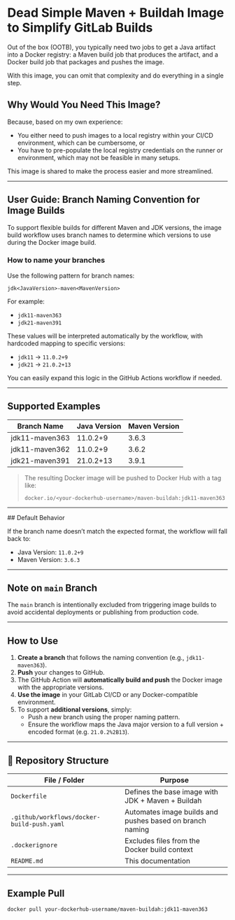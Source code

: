 # Dead Simple Maven + Buildah Image to Simplify GitLab Builds

Out of the box (OOTB), you typically need two jobs to get a Java artifact into a Docker registry:
a Maven build job that produces the artifact, and a Docker build job that packages and pushes the image.

With this image, you can omit that complexity and do everything in a single step.

## Why Would You Need This Image?

Because, based on my own experience:

- You either need to push images to a local registry within your CI/CD environment, which can be cumbersome, or
- You have to pre-populate the local registry credentials on the runner or environment, which may not be feasible in many setups.

This image is shared to make the process easier and more streamlined.

---

## User Guide: Branch Naming Convention for Image Builds

To support flexible builds for different Maven and JDK versions, the image build workflow uses branch names to determine which versions to use during the Docker image build.

### How to name your branches

Use the following pattern for branch names:

```
jdk<JavaVersion>-maven<MavenVersion>
```


For example:

- `jdk11-maven363`
- `jdk21-maven391`

These values will be interpreted automatically by the workflow, with hardcoded mapping to specific versions:
- `jdk11` → `11.0.2+9`
- `jdk21` → `21.0.2+13`

You can easily expand this logic in the GitHub Actions workflow if needed.

---

## Supported Examples

| Branch Name       | Java Version  | Maven Version |
|-------------------|---------------|----------------|
| jdk11-maven363    | 11.0.2+9      | 3.6.3          |
| jdk11-maven362    | 11.0.2+9      | 3.6.2          |
| jdk21-maven391    | 21.0.2+13     | 3.9.1          |

> The resulting Docker image will be pushed to Docker Hub with a tag like:
>
> `docker.io/<your-dockerhub-username>/maven-buildah:jdk11-maven363`

---

##️ Default Behavior

If the branch name doesn’t match the expected format, the workflow will fall back to:

- Java Version: `11.0.2+9`
- Maven Version: `3.6.3`

---

## Note on `main` Branch

The `main` branch is intentionally excluded from triggering image builds to avoid accidental deployments or publishing from production code.

---

## How to Use

1. **Create a branch** that follows the naming convention (e.g., `jdk11-maven363`).
2. **Push** your changes to GitHub.
3. The GitHub Action will **automatically build and push** the Docker image with the appropriate versions.
4. **Use the image** in your GitLab CI/CD or any Docker-compatible environment.
5. To support **additional versions**, simply:
   - Push a new branch using the proper naming pattern.
   - Ensure the workflow maps the Java major version to a full version + encoded format (e.g. `21.0.2%2B13`).

---

## 📁 Repository Structure

| File / Folder       | Purpose                                    |
|---------------------|--------------------------------------------|
| `Dockerfile`        | Defines the base image with JDK + Maven + Buildah |
| `.github/workflows/docker-build-push.yaml` | Automates image builds and pushes based on branch naming |
| `.dockerignore`     | Excludes files from the Docker build context |
| `README.md`         | This documentation                         |

---

## Example Pull

```bash
docker pull your-dockerhub-username/maven-buildah:jdk11-maven363
```